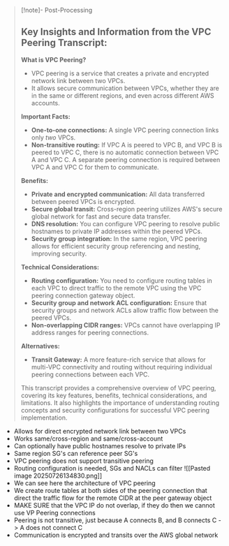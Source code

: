 
>[!note]- Post-Processing
>## Key Insights and Information from the VPC Peering Transcript:
>
>**What is VPC Peering?**
>
>* VPC peering is a service that creates a private and encrypted network link between two VPCs.
>* It allows secure communication between VPCs, whether they are in the same or different regions, and even across different AWS accounts.
>
>**Important Facts:**
>
>* **One-to-one connections:** A single VPC peering connection links only *two* VPCs.
>* **Non-transitive routing:**  If VPC A is peered to VPC B, and VPC B is peered to VPC C, there is no automatic connection between VPC A and VPC C. A separate peering connection is required between VPC A and VPC C for them to communicate.
>
>**Benefits:**
>
>* **Private and encrypted communication:** All data transferred between peered VPCs is encrypted.
>* **Secure global transit:** Cross-region peering utilizes AWS's secure global network for fast and secure data transfer.
>* **DNS resolution:** You can configure VPC peering to resolve public hostnames to private IP addresses within the peered VPCs.
>* **Security group integration:** In the same region, VPC peering allows for efficient security group referencing and nesting, improving security.
>
>**Technical Considerations:**
>
>* **Routing configuration:**  You need to configure routing tables in each VPC to direct traffic to the remote VPC using the VPC peering connection gateway object.
>* **Security group and network ACL configuration:** Ensure that security groups and network ACLs allow traffic flow between the peered VPCs.
>* **Non-overlapping CIDR ranges:** VPCs cannot have overlapping IP address ranges for peering connections.
>
>**Alternatives:**
>
>* **Transit Gateway:** A more feature-rich service that allows for multi-VPC connectivity and routing without requiring individual peering connections between each VPC.
>
>
>This transcript provides a comprehensive overview of VPC peering, covering its key features, benefits, technical considerations, and limitations. It also highlights the importance of understanding routing concepts and security configurations for successful VPC peering implementation.
>

- Allows for direct encrypted network link between two VPCs 
- Works same/cross-region and same/cross-account
- Can optionally have public hostnames resolve to private IPs
- Same region SG's can reference peer SG's
- VPC peering does not support transitive peering
- Routing configuration is needed, SGs and NACLs can filter
![[Pasted image 20250726134830.png]]
- We can see here the architecture of VPC peering
- We create route tables at both sides of the peering connection that direct the traffic flow for the remote CIDR at the peer gateway object
- MAKE SURE that the VPC IP do not overlap, if they do then we cannot use VP Peering connections
- Peering is not transitive, just because A connects B, and B connects C -> A does not connect C
- Communication is encrypted and transits over the AWS global network